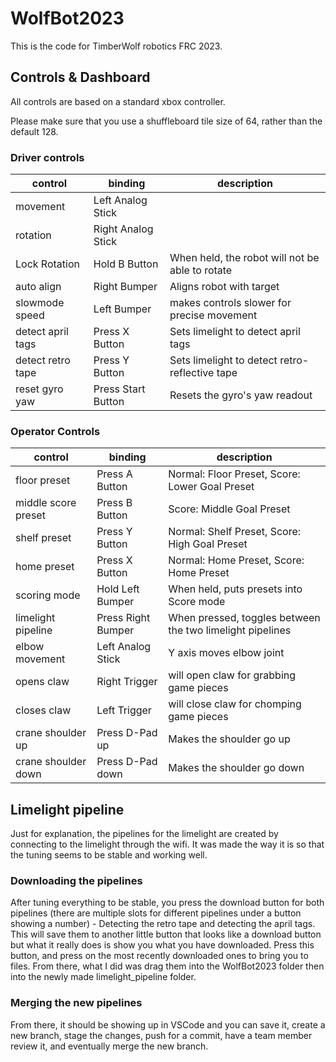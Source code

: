 # WolfBot2023

This is the code for TimberWolf robotics FRC 2023.

## Controls & Dashboard

All controls are based on a standard xbox controller.

Please make sure that you use a shuffleboard tile size of 64, rather than the default 128.

### Driver controls

| control           | binding            | description                                     |
| ----------------- | ------------------ | ----------------------------------------------- |
| movement          | Left Analog Stick  |                                                 |
| rotation          | Right Analog Stick |                                                 |
| Lock Rotation     | Hold B Button      | When held, the robot will not be able to rotate |
| auto align        | Right Bumper       | Aligns robot with target                        |
| slowmode speed    | Left Bumper        | makes controls slower for precise movement      |
| detect april tags | Press X Button     | Sets limelight to detect april tags             |
| detect retro tape | Press Y Button     | Sets limelight to detect retro-reflective tape  |
| reset gyro yaw    | Press Start Button | Resets the gyro's yaw readout                   |


### Operator Controls

| control             | binding            | description                                               |
| ------------------- | ------------------ | --------------------------------------------------------- |
| floor preset        | Press A Button     | Normal: Floor Preset, Score: Lower Goal Preset            |
| middle score preset | Press B Button     | Score: Middle Goal Preset                                 |
| shelf preset        | Press Y Button     | Normal: Shelf Preset, Score: High Goal Preset             |
| home preset         | Press X Button     | Normal: Home Preset, Score: Home Preset                   |
| scoring mode        | Hold Left Bumper   | When held, puts presets into Score mode                   |
| limelight pipeline  | Press Right Bumper | When pressed, toggles between the two limelight pipelines |
| elbow movement      | Left Analog Stick  | Y axis moves elbow joint                                  |
| opens claw          | Right Trigger      | will open claw for grabbing game pieces                   |
| closes claw         | Left Trigger       | will close claw for chomping game pieces                  |
| crane shoulder up   | Press D-Pad up     | Makes the shoulder go up                                  |
| crane shoulder down | Press D-Pad down   | Makes the shoulder go down                                |

## Limelight pipeline

Just for explanation, the pipelines for the limelight are created by connecting
to the limelight through the wifi. It was made the way it is so that the tuning
seems to be stable and working well.

### Downloading the pipelines

After tuning everything to be stable, you press the download button for both
pipelines (there are multiple slots for different pipelines under a button
showing a number) - Detecting the retro tape and detecting the april tags. This
will save them to another little button that looks like a download button but
what it really does is show you what you have downloaded. Press this button, and
press on the most recently downloaded ones to bring you to files. From there,
what I did was drag them into the WolfBot2023 folder then into the newly made
limelight_pipeline folder.

### Merging the new pipelines

From there, it should be showing up in VSCode and you can save it, create a new
branch, stage the changes, push for a commit, have a team member review it, and
eventually merge the new branch.
